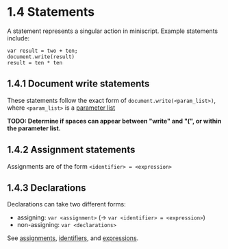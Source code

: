 # 1.4 Statements

A statement represents a singular action in miniscript. Example statements
include:

    var result = two + ten;
    document.write(result)
    result = ten * ten

## 1.4.1 Document write statements
These statements follow the exact form of `document.write(<param_list>)`, where
`<param_list>` is a [parameter list][1.6]

**TODO: Determine if spaces can appear between "write" and "(", or within the
parameter list.**


## 1.4.2 Assignment statements
Assignments are of the form `<identifier> = <expression>`


## 1.4.3 Declarations
Declarations can take two different forms:

- assigning: `var <assignment>` (-> `var <identifier> = <expression>`)
- non-assigning: `var <declarations>`

See [assignments][1.4.2], [identifiers][1.1.1], and [expressions][1.5].

[1.1.1]: 1.1-tokens.md#111-identifiers
[1.4.2]: #142-assignment-statements
[1.5]: 1.5-expressions.md
[1.6]: 1.6-paramlist.md

